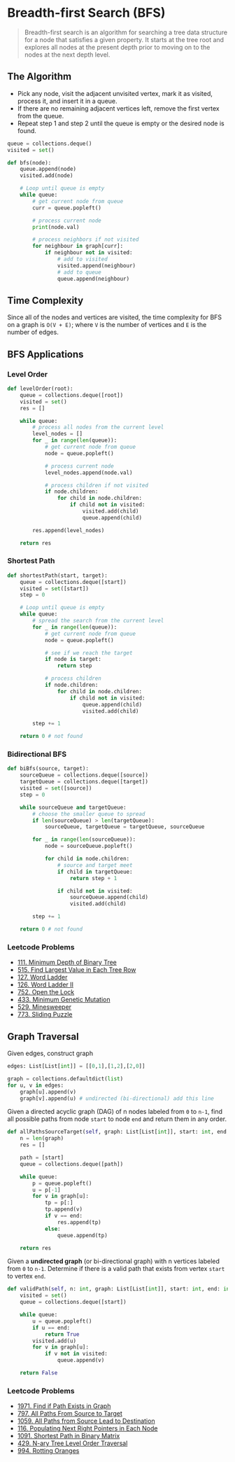 # Breadth-first Search (BFS)

> Breadth-first search is an algorithm for searching a tree data structure for a node that satisfies a given property. It starts at the tree root and explores all nodes at the present depth prior to moving on to the nodes at the next depth level.

## The Algorithm

- Pick any node, visit the adjacent unvisited vertex, mark it as visited, process it, and insert it in a queue.
- If there are no remaining adjacent vertices left, remove the first vertex from the queue.
- Repeat step 1 and step 2 until the queue is empty or the desired node is found.

```py
queue = collections.deque()
visited = set()

def bfs(node):
    queue.append(node)
    visited.add(node)

    # Loop until queue is empty
    while queue:
        # get current node from queue
        curr = queue.popleft()

        # process current node
        print(node.val)

        # process neighbors if not visited
        for neighbour in graph[curr]:
            if neighbour not in visited:
                # add to visited
                visited.append(neighbour)
                # add to queue
                queue.append(neighbour)
```

## Time Complexity

Since all of ​the nodes and vertices are visited, the time complexity for BFS on a graph is `O(V + E)`; where `V` is the number of vertices and `E` is the number of edges.

## BFS Applications

### Level Order
```py
def levelOrder(root):
    queue = collections.deque([root])
    visited = set()
    res = []

    while queue:
        # process all nodes from the current level
        level_nodes = []
        for _ in range(len(queue)):
            # get current node from queue
            node = queue.popleft()

            # process current node
            level_nodes.append(node.val)

            # process children if not visited
            if node.children:
                for child in node.children:
                    if child not in visited:
                        visited.add(child)
                        queue.append(child)

        res.append(level_nodes)

    return res
```

### Shortest Path
```py
def shortestPath(start, target):
    queue = collections.deque([start])
    visited = set([start])
    step = 0

    # Loop until queue is empty
    while queue:
        # spread the search from the current level
        for _ in range(len(queue)):
            # get current node from queue
            node = queue.popleft()

            # see if we reach the target
            if node is target:
                return step

            # process children
            if node.children:
                for child in node.children:
                    if child not in visited:
                        queue.append(child)
                        visited.add(child)

        step += 1

    return 0 # not found
```

### Bidirectional BFS
```py
def biBfs(source, target):
    sourceQueue = collections.deque([source])
    targetQueue = collections.deque([target])
    visited = set([source])
    step = 0

    while sourceQueue and targetQueue:
        # choose the smaller queue to spread
        if len(sourceQueue) > len(targetQueue):
            sourceQueue, targetQueue = targetQueue, sourceQueue

        for _ in range(len(sourceQueue)):
            node = sourceQueue.popleft()

            for child in node.children:
                # source and target meet
                if child in targetQueue:
                    return step + 1

                if child not in visited:
                    sourceQueue.append(child)
                    visited.add(child)

        step += 1

    return 0 # not found
```

### Leetcode Problems

- [111. Minimum Depth of Binary Tree](https://leetcode.com/problems/minimum-depth-of-binary-tree/)
- [515. Find Largest Value in Each Tree Row](https://leetcode.com/problems/find-largest-value-in-each-tree-row/)
- [127. Word Ladder](https://leetcode.com/problems/word-ladder/)
- [126. Word Ladder II](https://leetcode.com/problems/word-ladder-ii/)
- [752. Open the Lock](https://leetcode.com/problems/open-the-lock/)
- [433. Minimum Genetic Mutation](https://leetcode.com/problems/minimum-genetic-mutation/)
- [529. Minesweeper](https://leetcode.com/problems/minesweeper/)
- [773. Sliding Puzzle](https://leetcode.com/problems/sliding-puzzle/)

## Graph Traversal

Given edges, construct graph
```py
edges: List[List[int]] = [[0,1],[1,2],[2,0]]

graph = collections.defaultdict(list)
for u, v in edges:
    graph[u].append(v)
    graph[v].append(u) # undirected (bi-directional) add this line
```

Given a directed acyclic graph (DAG) of n nodes labeled from `0` to `n-1`, find all possible paths from node `start` to node `end` and return them in any order.
```py
def allPathsSourceTarget(self, graph: List[List[int]], start: int, end: int) -> List[List[int]]:
    n = len(graph)
    res = []

    path = [start]
    queue = collections.deque([path])

    while queue:
        p = queue.popleft()
        u = p[-1]
        for v in graph[u]:
            tp = p[:]
            tp.append(v)
            if v == end:
                res.append(tp)
            else:
                queue.append(tp)

    return res
```

Given a **undirected graph** (or bi-directional graph) with n vertices labeled from `0` to `n-1`. Determine if there is a valid path that exists from vertex `start` to vertex `end`.
```py
def validPath(self, n: int, graph: List[List[int]], start: int, end: int) -> bool:
    visited = set()
    queue = collections.deque([start])

    while queue:
        u = queue.popleft()
        if u == end:
            return True
        visited.add(u)
        for v in graph[u]:
            if v not in visited:
                queue.append(v)

    return False
```

### Leetcode Problems

- [1971. Find if Path Exists in Graph](https://leetcode.com/problems/find-if-path-exists-in-graph/)
- [797. All Paths From Source to Target](https://leetcode.com/problems/all-paths-from-source-to-target/)
- [1059. All Paths from Source Lead to Destination](https://leetcode.com/problems/all-paths-from-source-lead-to-destination/)
- [116. Populating Next Right Pointers in Each Node](https://leetcode.com/problems/populating-next-right-pointers-in-each-node/)
- [1091. Shortest Path in Binary Matrix](https://leetcode.com/problems/shortest-path-in-binary-matrix/)
- [429. N-ary Tree Level Order Traversal](https://leetcode.com/problems/n-ary-tree-level-order-traversal/)
- [994. Rotting Oranges](https://leetcode.com/problems/rotting-oranges/)

